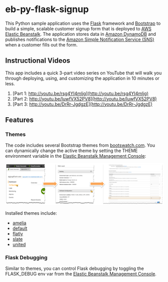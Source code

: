 # eb-py-flask-signup
This Python sample application uses the [Flask](http://flask.pocoo.org/) framework and [Bootstrap](http://getbootstrap.com/) to build a simple, scalable customer signup form that is deployed to [AWS Elastic Beanstalk](http://aws.amazon.com/elasticbeanstalk/). The application stores data in [Amazon DynamoDB](http://aws.amazon.com/dynamodb/) and publishes notifications to the [Amazon Simple Notification Service (SNS)](http://aws.amazon.com/sns/) when a customer fills out the form.

## Instructional Videos
This app includes a quick 3-part video series on YouTube that will walk you through deploying, using, and customizing the application in 10 minutes or less.

1. [Part 1: http://youtu.be/rsg4YI4mljg](http://youtu.be/rsg4YI4mljg)
2. [Part 2: http://youtu.be/IuwfVX52PV8](http://youtu.be/IuwfVX52PV8)
3. [Part 3: http://youtu.be/DrRr-JgdgzE](http://youtu.be/DrRr-JgdgzE)

## Features

### Themes
The code includes several Bootstrap themes from [bootswatch.com](http://bootswatch.com/). You can dynamically change the active theme by setting the THEME environment variable in the [Elastic Beanstalk Management Console](https://console.aws.amazon.com/elasticbeanstalk):

![](misc/theme-flow.png)

Installed themes include:

* [amelia](http://bootswatch.com/amelia)
* [default](http://bootswatch.com/default)
* [flatly](http://bootswatch.com/flatly)
* [slate](http://bootswatch.com/slate)
* [united](http://bootswatch.com/united)

### Flask Debugging
Similar to themes, you can control Flask debugging by toggling the FLASK_DEBUG env var from the [Elastic Beanstalk Management Console](https://console.aws.amazon.com/elasticbeanstalk).